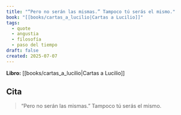 ```yaml
---
title: "“Pero no serán las mismas.” Tampoco tú serás el mismo."
book: "[[books/cartas_a_lucilio|Cartas a Lucilio]]"
tags:
  - quote
  - angustia
  - filosofía
  - paso del tiempo
draft: false
created: 2025-07-07
---
```


**Libro:** [[books/cartas_a_lucilio|Cartas a Lucilio]]

## Cita
> “Pero no serán las mismas.” Tampoco tú serás el mismo.
